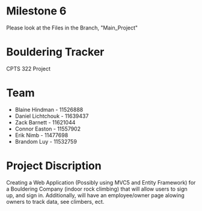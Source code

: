 # Milestone 6
Please look at the Files in the Branch, "Main_Project"

# Bouldering Tracker
CPTS 322 Project 

# Team
* Blaine Hindman - 11526888
* Daniel Lichtchouk - 11639437
* Zack Barnett - 11621044
* Connor Easton - 11557902
* Erik Nimb - 11477698
* Brandom Luy - 11532759

# Project Discription
Creating a Web Application (Possibly using MVC5 and Entity Framework) for a Bouldering Company (indoor rock climbing) that will allow users to sign up, and sign in. Additionally, will have an employee/owner page alowing owners to track data, see climbers, ect.
